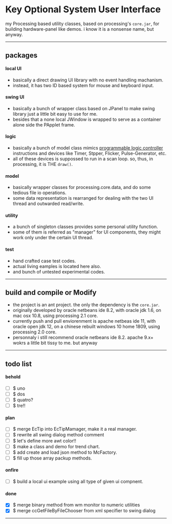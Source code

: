 Key Optional System User Interface
===
my Processing based utility classes, based on processing's `core.jar`, 
for building hardware-panel like demos.
i know it is a nonsense name, but anyway. 

---
## packages

#### local UI
- basically a direct drawing UI library with no event handling machanism.
- instead, it has two ID based system for mouse and keyboard input.

#### swing UI
- basically a bunch of wrapper class based on JPanel
  to make swing library just a little bit easy to use for me. 
- besides that a none local JWindow is wrapped
  to serve as a container alone side the PApplet frame. 

#### logic
- basically a bunch of model class mimics
  [programmable logic controller](https://en.wikipedia.org/wiki/Programmable_logic_controller)  instructions and devices like Timer, Stpper, Flicker, Pulse-Generator, etc. 
- all of these devices is suppossed to run in a scan loop.
  so, thus, in processing, it is THE `draw()`. 

#### model
- basically wrapper classes for processing.core.data, 
  and do some tedious file io operations.
- some data representation is rearranged for dealing with the two UI thread 
  and outwarded read/write.

#### utility
- a bunch of singleton classes provides some personal utility function. 
- some of them is referred as "manager" for UI components,
  they might work only under the certain UI thread.

#### test
- hand crafted case test codes.
- actual living eamples is located here also.
- and bunch of untested experimental codes.

---
## build and compile or Modify
- the project is an ant project. the only the dependency is the `core.jar`.
- originally developed by oracle netbeans ide 8.2, 
  with oracle jdk 1.6, 
  on mac osx 10.8,
  using processing 2.1 core. 
- currently push and pull enviorenment is apache netbeas ide 11,
  with oracle open jdk 12,
  on a chinese rebuilt windows 10 home 1809,
  using processing 2.0 core. 
- personnaly i still recommend oracle netbeans ide 8.2.
  apache 9.x+ wokrs a little bit tissy to me. 
  but anyway

---
## todo list

#### behold

- [ ] $ uno
- [ ] $ dos
- [ ] $ quatro? 
- [ ] $ tre!!

#### plan 

- [ ] $ merge EcTip into EcTipMamager, make it a real manager.
- [ ] $ rewrite all swing dialog method comment
- [ ] $ let's define more awt color!!
- [ ] $ make a class and demo for trend chart.
- [ ] $ add create and load json method to McFactory.
- [ ] $ fill up those array packup methods.

#### onfire

- [ ] $ build a local ui example using all type of given ui compnent.

#### done

- [x] $ merge binary method from wm monitor to numeric utilities
- [x] $ merge ccGetFileByFileChooser from xml specifier to swing dialog

<hr><!--eof-->
